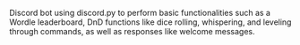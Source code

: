 Discord bot using discord.py to perform basic functionalities such as a Wordle leaderboard, DnD functions like dice rolling, whispering, and leveling through commands, as well as responses like welcome messages. 

